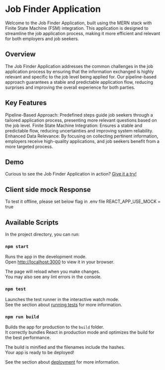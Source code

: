 # Job Finder Application
Welcome to the Job Finder Application, built using the MERN stack with Finite State Machine (FSM) integration. This application is designed to streamline the job application process, making it more efficient and relevant for both employers and job seekers.

## Overview
The Job Finder Application addresses the common challenges in the job application process by ensuring that the information exchanged is highly relevant and specific to the job level being applied for. Our pipeline-based approach guarantees a stable and predictable application flow, reducing surprises and improving the overall experience for both parties.

## Key Features
Pipeline-Based Approach: Predefined steps guide job seekers through a tailored application process, presenting more relevant questions based on the job level.
Finite State Machine Integration: Ensures a stable and predictable flow, reducing uncertainties and improving system reliability.
Enhanced Data Relevance: By focusing on collecting pertinent information, employers receive high-quality applications, and job seekers benefit from a more targeted process.

## Demo
Curious to see the Job Finder Application in action? [Give it a try!](https://bharathiraja-palaniswamy.github.io/JobFinderApp/)

## Client side mock Response
To test it offline, please set below flag in .env file
REACT_APP_USE_MOCK = true

## Available Scripts

In the project directory, you can run:

### `npm start`

Runs the app in the development mode.\
Open [http://localhost:3000](http://localhost:3000) to view it in your browser.

The page will reload when you make changes.\
You may also see any lint errors in the console.

### `npm test`

Launches the test runner in the interactive watch mode.\
See the section about [running tests](https://facebook.github.io/create-react-app/docs/running-tests) for more information.

### `npm run build`

Builds the app for production to the `build` folder.\
It correctly bundles React in production mode and optimizes the build for the best performance.

The build is minified and the filenames include the hashes.\
Your app is ready to be deployed!

See the section about [deployment](https://facebook.github.io/create-react-app/docs/deployment) for more information.


